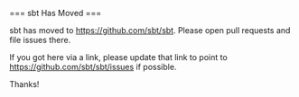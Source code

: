 === sbt Has Moved ===

sbt has moved to https://github.com/sbt/sbt.  Please open pull requests and file issues there.

If you got here via a link, please update that link to point to https://github.com/sbt/sbt/issues if possible.

Thanks!